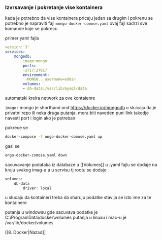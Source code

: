 ### Izvrsavanje i pokretanje vise kontainera
kada je potrebno da  vise kontainera pricaju jedan sa drugim i pokrenu se
potrebno je napraviti fajl `mongo-docker-comose.yaml`
ovaj fajl sadrzi sve komande koje se pokrecu

primer yaml fajla
```yaml
version:'3'
services: 
	mongodb:
		image:mongo
		ports:
		-2717:27017
		environment:
		 -MONGO.._username=admin
		volumes:
		- db-data:/var/lib/mysql/data
```
automatski kreira network za ove kontaienre

`image:` mongo je shorthand ond https://docker.io/mongodb 
u sluicaju da je privatni repo ili neka druga putanja. mora biti naveden puni link
takodje navesti port i login ako je potreban

pokrece se 
```bash
docker-compose -f ongo-docker-comose.yaml up
```
gasi se 
```bash
ongo-docker-comose.yaml down
```
sacuvavanje podataka iz databaze u [[Volumes]]
 u .yaml fajlu se  dodaje na kraju svakog imag-a a u servisu tj rootu se dodaje
```bash
volumes:
	db-data
		driver: local
```

u slucaju da kontaineri treba da sharuju podatke stavlja se isto ime za te kontainere

putanja u windowsu gde sacuvava podatke je C:\ProgramData\docker\volumes
putanja u linuxu i mac-u  je /var/lib/docker/volumes

[[8. Docker|Nazad]] 